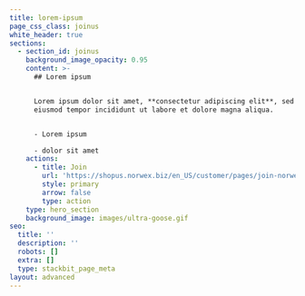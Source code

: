 ```yaml
---
title: lorem-ipsum
page_css_class: joinus
white_header: true
sections:
  - section_id: joinus
    background_image_opacity: 0.95
    content: >-
      ## Lorem ipsum


      Lorem ipsum dolor sit amet, **consectetur adipiscing elit**, sed do
      eiusmod tempor incididunt ut labore et dolore magna aliqua.


      - Lorem ipsum

      - dolor sit amet
    actions:
      - title: Join
        url: 'https://shopus.norwex.biz/en_US/customer/pages/join-norwex'
        style: primary
        arrow: false
        type: action
    type: hero_section
    background_image: images/ultra-goose.gif
seo:
  title: ''
  description: ''
  robots: []
  extra: []
  type: stackbit_page_meta
layout: advanced
---
```

